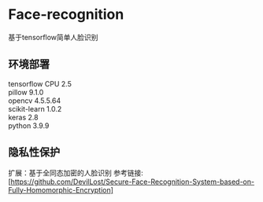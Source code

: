 # Face-recognition
基于tensorflow简单人脸识别

## 环境部署
tensorflow CPU 2.5 <br>
pillow 9.1.0 <br>
opencv 4.5.5.64 <br>
scikit-learn 1.0.2 <br>
keras 2.8 <br>
python 3.9.9

## 隐私性保护
扩展：基于全同态加密的人脸识别 参考链接:[https://github.com/DevilLost/Secure-Face-Recognition-System-based-on-Fully-Homomorphic-Encryption]
